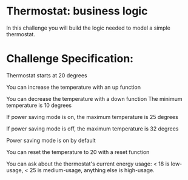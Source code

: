 Thermostat: business logic
==========================

In this challenge you will build the logic needed to model a simple thermostat.

Challenge Specification:
==========================

Thermostat starts at 20 degrees

You can increase the temperature with an up function

You can decrease the temperature with a down function
The minimum temperature is 10 degrees

If power saving mode is on, the maximum temperature is 25 degrees

If power saving mode is off, the maximum temperature is 32 degrees

Power saving mode is on by default

You can reset the temperature to 20 with a reset function


You can ask about the thermostat's current energy usage: < 18 is low-usage, < 25 is medium-usage, anything else is high-usage.
